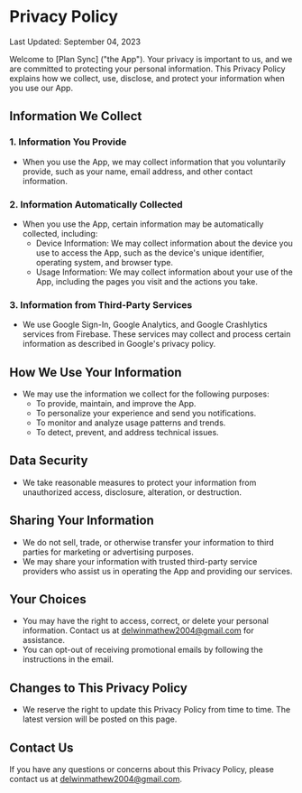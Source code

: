 # Privacy Policy

Last Updated: September 04, 2023

Welcome to [Plan Sync] ("the App"). Your privacy is important to us, and we are committed to protecting your personal information. This Privacy Policy explains how we collect, use, disclose, and protect your information when you use our App.

## Information We Collect

### 1. Information You Provide

- When you use the App, we may collect information that you voluntarily provide, such as your name, email address, and other contact information.

### 2. Information Automatically Collected

- When you use the App, certain information may be automatically collected, including:
  - Device Information: We may collect information about the device you use to access the App, such as the device's unique identifier, operating system, and browser type.
  - Usage Information: We may collect information about your use of the App, including the pages you visit and the actions you take.

### 3. Information from Third-Party Services

- We use Google Sign-In, Google Analytics, and Google Crashlytics services from Firebase. These services may collect and process certain information as described in Google's privacy policy.

## How We Use Your Information

- We may use the information we collect for the following purposes:
  - To provide, maintain, and improve the App.
  - To personalize your experience and send you notifications.
  - To monitor and analyze usage patterns and trends.
  - To detect, prevent, and address technical issues.

## Data Security

- We take reasonable measures to protect your information from unauthorized access, disclosure, alteration, or destruction.

## Sharing Your Information

- We do not sell, trade, or otherwise transfer your information to third parties for marketing or advertising purposes.
- We may share your information with trusted third-party service providers who assist us in operating the App and providing our services.

## Your Choices

- You may have the right to access, correct, or delete your personal information. Contact us at [delwinmathew2004@gmail.com](mailto:delwinmathew2004@gmail.com) for assistance.
- You can opt-out of receiving promotional emails by following the instructions in the email.

## Changes to This Privacy Policy

- We reserve the right to update this Privacy Policy from time to time. The latest version will be posted on this page.

## Contact Us

If you have any questions or concerns about this Privacy Policy, please contact us at [delwinmathew2004@gmail.com](mailto:delwinmathew2004@gmail.com).
